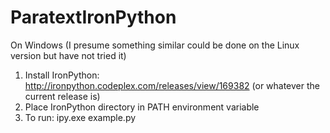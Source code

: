 # ParatextIronPython

On Windows (I presume something similar could be done on the Linux version but have not tried it)

1. Install IronPython: http://ironpython.codeplex.com/releases/view/169382 (or whatever the current release is)
2. Place IronPython directory in PATH environment variable
3. To run: ipy.exe example.py
